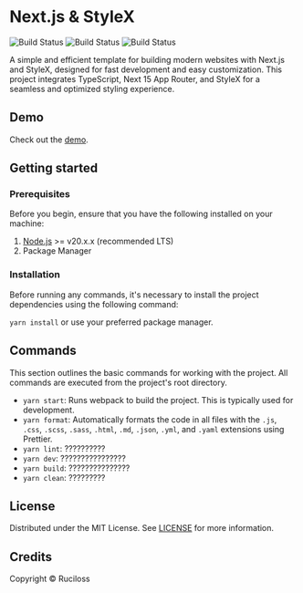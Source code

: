 # Next.js & StyleX

![Build Status](https://img.shields.io/badge/License-MIT-blue)
![Build Status](https://img.shields.io/badge/Version-1.0.0-orange)
![Build Status](https://img.shields.io/badge/Release-stable-brightgreen)

A simple and efficient template for building modern websites with Next.js and StyleX, designed for fast development and easy customization. This project integrates TypeScript, Next 15 App Router, and StyleX for a seamless and optimized styling experience.

## Demo

Check out the [demo](https://ruciloss.github.io).

## Getting started

### Prerequisites

Before you begin, ensure that you have the following installed on your machine:

1. [Node.js](https://nodejs.org/) >= v20.x.x (recommended LTS)
2. Package Manager

### Installation

Before running any commands, it's necessary to install the project dependencies using the following command:

`yarn install` or use your preferred package manager.

## Commands

This section outlines the basic commands for working with the project. All commands are executed from the project's root directory.

* `yarn start`: Runs webpack to build the project. This is typically used for development.
* `yarn format`: Automatically formats the code in all files with the `.js`, `.css`, `.scss`, `.sass`, `.html`, `.md`, `.json`, `.yml`, and `.yaml` extensions using Prettier.
* `yarn lint`: ??????????
* `yarn dev`: ????????????????
* `yarn build`: ???????????????
* `yarn clean`: ?????????

## License

Distributed under the MIT License. See [LICENSE](https://github.com/ruciloss/ruciloss.github.io/blob/master/LICENSE) for more information.

## Credits

Copyright © Ruciloss
